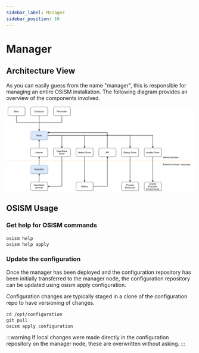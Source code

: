 ```yaml
---
sidebar_label: Manager
sidebar_position: 10
---
```


# Manager

## Architecture View

As you can easily guess from the name "manager", this is responsible for managing an entire OSISM installation. 
The following diagram provides an overview of the components involved.

![OSISM orchestrator](./images/python-osism.drawio.png)

## OSISM Usage

### Get help for OSISM commands

```
osism help
osism help apply
```

### Update the configuration

Once the manager has been deployed and the configuration repository has been initially transferred to the manager node,
the configuration repository can be updated using osism apply configuration.

Configuration changes are typically staged in a clone of the configuration repo to have versioning of changes.

```
cd /opt/configuration
git pull
osism apply configuration
```

:::warning
If local changes were made directly in the configuration repository on the manager node, these are overwritten without asking.
:::
